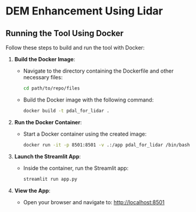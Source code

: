 # DEM Enhancement Using Lidar

## Running the Tool Using Docker

Follow these steps to build and run the tool with Docker:

1. **Build the Docker Image**:
   - Navigate to the directory containing the Dockerfile and other necessary files:
     ```bash
     cd path/to/repo/files
     ```
   - Build the Docker image with the following command:
     ```bash
     docker build -t pdal_for_lidar .
     ```

2. **Run the Docker Container**:
   - Start a Docker container using the created image:
     ```bash
     docker run -it -p 8501:8501 -v .:/app pdal_for_lidar /bin/bash
     ```

3. **Launch the Streamlit App**:
   - Inside the container, run the Streamlit app:
     ```bash
     streamlit run app.py
     ```

4. **View the App**:
   - Open your browser and navigate to:
     [http://localhost:8501](http://localhost:8501)


